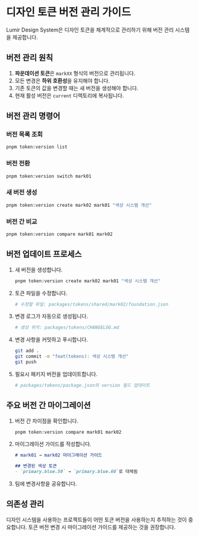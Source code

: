 # 디자인 토큰 버전 관리 가이드

Lumir Design System은 디자인 토큰을 체계적으로 관리하기 위해 버전 관리 시스템을 제공합니다.

## 버전 관리 원칙

1. **파운데이션 토큰**은 `markXX` 형식의 버전으로 관리됩니다.
2. 모든 변경은 **하위 호환성**을 유지해야 합니다.
3. 기존 토큰의 값을 변경할 때는 새 버전을 생성해야 합니다.
4. 현재 활성 버전은 `current` 디렉토리에 복사됩니다.

## 버전 관리 명령어

### 버전 목록 조회

```bash
pnpm token:version list
```

### 버전 전환

```bash
pnpm token:version switch mark01
```

### 새 버전 생성

```bash
pnpm token:version create mark02 mark01 "색상 시스템 개선"
```

### 버전 간 비교

```bash
pnpm token:version compare mark01 mark02
```

## 버전 업데이트 프로세스

1. 새 버전을 생성합니다.
   ```bash
   pnpm token:version create mark02 mark01 "색상 시스템 개선"
   ```
   
2. 토큰 파일을 수정합니다.
   ```bash
   # 수정할 파일: packages/tokens/shared/mark02/foundation.json
   ```
   
3. 변경 로그가 자동으로 생성됩니다.
   ```bash
   # 생성 위치: packages/tokens/CHANGELOG.md
   ```
   
4. 변경 사항을 커밋하고 푸시합니다.
   ```bash
   git add .
   git commit -m "feat(tokens): 색상 시스템 개선"
   git push
   ```
   
5. 필요시 패키지 버전을 업데이트합니다.
   ```bash
   # packages/tokens/package.json의 version 필드 업데이트
   ```

## 주요 버전 간 마이그레이션

1. 버전 간 차이점을 확인합니다.
   ```bash
   pnpm token:version compare mark01 mark02
   ```

2. 마이그레이션 가이드를 작성합니다.
   ```markdown
   # mark01 → mark02 마이그레이션 가이드
   
   ## 변경된 색상 토큰
   - `primary.blue.50` → `primary.blue.60`로 대체됨
   ```

3. 팀에 변경사항을 공유합니다.

## 의존성 관리

디자인 시스템을 사용하는 프로젝트들이 어떤 토큰 버전을 사용하는지 추적하는 것이 중요합니다.
토큰 버전 변경 시 마이그레이션 가이드를 제공하는 것을 권장합니다. 
